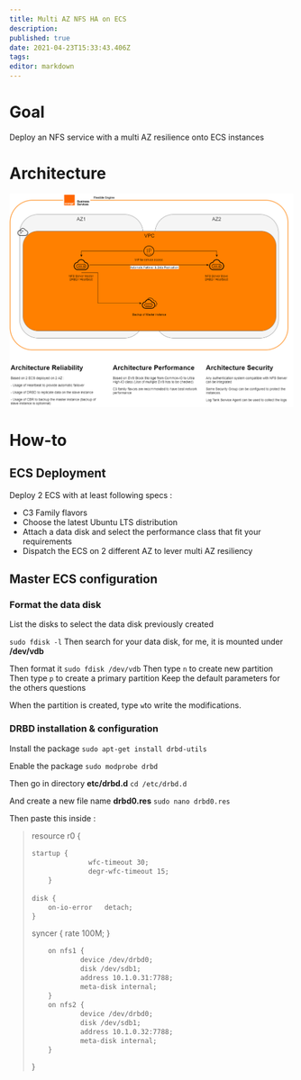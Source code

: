 ```yaml
---
title: Multi AZ NFS HA on ECS
description: 
published: true
date: 2021-04-23T15:33:43.406Z
tags: 
editor: markdown
---
```


# Goal
Deploy an NFS service with a multi AZ resilience onto ECS instances

# Architecture
![ecs_nfs_ha_architecture.png](/uploads/ecs_nfs_ha_architecture.png)

# How-to

## ECS Deployment
Deploy 2 ECS with at least following specs :
- C3 Family flavors
- Choose the latest Ubuntu LTS distribution
- Attach a data disk and select the performance class that fit your requirements
- Dispatch the ECS on 2 different AZ to lever multi AZ resiliency


## Master ECS configuration
### Format the data disk
List the disks to select the data disk previously created

`sudo fdisk -l`
Then search for your data disk, for me, it is mounted under **/dev/vdb**

Then format it 
`sudo fdisk /dev/vdb`
Then type `n` to create new partition
Then type `p` to create a primary partition
Keep the default parameters for the others questions

When the partition is created, type `w`to write the modifications.

### DRBD installation & configuration
Install the package 
`sudo apt-get install drbd-utils`

Enable the package 
`sudo modprobe drbd`

Then go in directory **etc/drbd.d**
`cd /etc/drbd.d`

And create a new file name  **drbd0.res**
`sudo nano drbd0.res`

Then paste this inside : 
> resource r0 {
>  
>     startup {
>                   wfc-timeout 30;
>                   degr-wfc-timeout 15;
>         }
>  
>     disk {
>         on-io-error   detach;
>     }
>  
>    syncer {
>       rate 100M;
>    }
>  
>         on nfs1 {
>                 device /dev/drbd0;
>                 disk /dev/sdb1;
>                 address 10.1.0.31:7788;
>                 meta-disk internal;
>         }
>         on nfs2 {
>                 device /dev/drbd0;
>                 disk /dev/sdb1;
>                 address 10.1.0.32:7788;
>                 meta-disk internal;
>         }
> }



